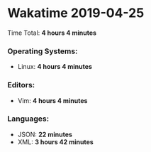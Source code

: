 # Wakatime 2019-04-25

Time Total: **4 hours 4 minutes**

### Operating Systems:
- Linux: **4 hours 4 minutes** 

### Editors:
- Vim: **4 hours 4 minutes** 

### Languages:
- JSON: **22 minutes** 
- XML: **3 hours 42 minutes** 


